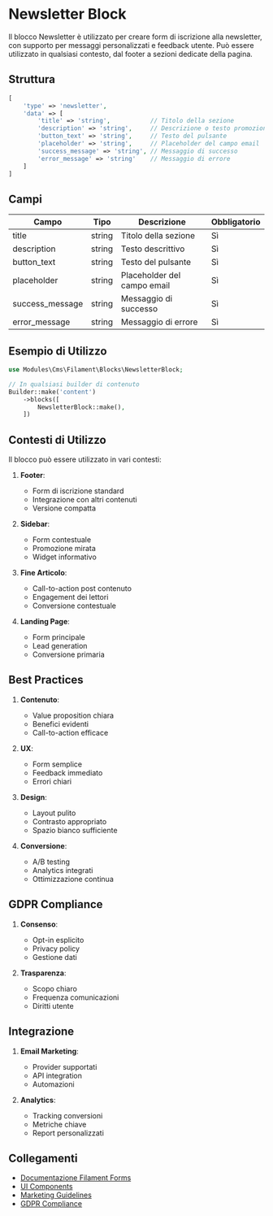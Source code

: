 # Newsletter Block

Il blocco Newsletter è utilizzato per creare form di iscrizione alla newsletter, con supporto per messaggi personalizzati e feedback utente. Può essere utilizzato in qualsiasi contesto, dal footer a sezioni dedicate della pagina.

## Struttura

```php
[
    'type' => 'newsletter',
    'data' => [
        'title' => 'string',           // Titolo della sezione
        'description' => 'string',     // Descrizione o testo promozionale
        'button_text' => 'string',     // Testo del pulsante
        'placeholder' => 'string',     // Placeholder del campo email
        'success_message' => 'string', // Messaggio di successo
        'error_message' => 'string'    // Messaggio di errore
    ]
]
```

## Campi

| Campo | Tipo | Descrizione | Obbligatorio |
|-------|------|-------------|--------------|
| title | string | Titolo della sezione | Sì |
| description | string | Testo descrittivo | Sì |
| button_text | string | Testo del pulsante | Sì |
| placeholder | string | Placeholder del campo email | Sì |
| success_message | string | Messaggio di successo | Sì |
| error_message | string | Messaggio di errore | Sì |

## Esempio di Utilizzo

```php
use Modules\Cms\Filament\Blocks\NewsletterBlock;

// In qualsiasi builder di contenuto
Builder::make('content')
    ->blocks([
        NewsletterBlock::make(),
    ])
```

## Contesti di Utilizzo

Il blocco può essere utilizzato in vari contesti:

1. **Footer**:
   - Form di iscrizione standard
   - Integrazione con altri contenuti
   - Versione compatta

2. **Sidebar**:
   - Form contestuale
   - Promozione mirata
   - Widget informativo

3. **Fine Articolo**:
   - Call-to-action post contenuto
   - Engagement dei lettori
   - Conversione contestuale

4. **Landing Page**:
   - Form principale
   - Lead generation
   - Conversione primaria

## Best Practices

1. **Contenuto**:
   - Value proposition chiara
   - Benefici evidenti
   - Call-to-action efficace

2. **UX**:
   - Form semplice
   - Feedback immediato
   - Errori chiari

3. **Design**:
   - Layout pulito
   - Contrasto appropriato
   - Spazio bianco sufficiente

4. **Conversione**:
   - A/B testing
   - Analytics integrati
   - Ottimizzazione continua

## GDPR Compliance

1. **Consenso**:
   - Opt-in esplicito
   - Privacy policy
   - Gestione dati

2. **Trasparenza**:
   - Scopo chiaro
   - Frequenza comunicazioni
   - Diritti utente

## Integrazione

1. **Email Marketing**:
   - Provider supportati
   - API integration
   - Automazioni

2. **Analytics**:
   - Tracking conversioni
   - Metriche chiave
   - Report personalizzati

## Collegamenti

- [Documentazione Filament Forms](../filament-forms.md)
- [UI Components](../ui/components.md)
- [Marketing Guidelines](../marketing/email-guidelines.md)
- [GDPR Compliance](../legal/gdpr.md) 

